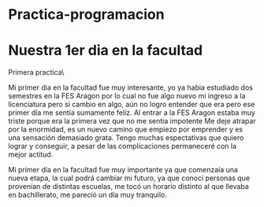 # Practica-programacion
# Nuestra 1er dia en la facultad
Primera practica\

Mi primer dia en la facultad fue muy interesante, yo ya habia estudiado dos semestres en la FES Aragon por lo cual no fue algo nuevo mi ingreso a la licenciatura pero si cambio en algo, aún no logro entender que era pero ese primer día me sentía sumamente felíz. Al entrar a la FES Aragon estaba muy triste porque era la primera vez que no me sentia impotente
Me deje atrapar por la enormidad, es un nuevo camino que empiezo por emprender y es una sensación demasiado grata. Tengo muchas espectativas que quiero lograr y conseguir, a pesar de las complicaciones permaneceré con la mejor actitud.

Mi primer día en la facultad fue muy importante ya que comenzaía una nueva etapa, la cual podrá cambiar mi futuro, ya que conocí personas que provenían de distintas escuelas, me tocó un horario distinto al que llevaba en bachillerato, me pareció un día muy tranquilo.
